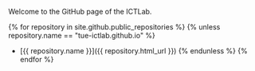 Welcome to the GitHub page of the ICTLab.

{% for repository in site.github.public_repositories %}
{% unless repository.name == "tue-ictlab.github.io" %}
* [{{ repository.name }}]({{ repository.html_url }})
{% endunless %}
{% endfor %}
